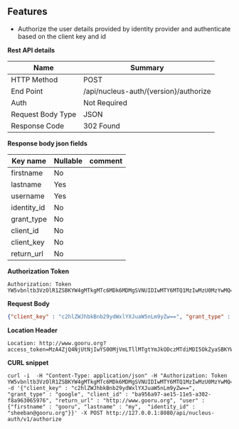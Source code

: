 Features
---------

- Authorize the user details provided by identity provider and authenticate based on the client key and id

**Rest API details**

| Name | Summary |
|------------------------|--------|
| HTTP Method | POST |
| End Point | /api/nucleus-auth/{version}/authorize |
| Auth | Not Required |
| Request Body Type | JSON |
| Response Code | 302 Found |

**Response body json fields**

| Key name        | Nullable | comment                            |
|---------------  |----------|------------------------------------|
| firstname       | No       |                                    |
| lastname        | Yes      |                                    |
| username        | Yes      |                                    |
| identity_id     | No       |                                    |
| grant_type      | No       |                                    |
| client_id       | No       |                                    |
| client_key      | No       |                                    |
| return_url      | No       |                                    |


**Authorization Token**

```
Authorization: Token YW5vbnltb3VzOlR1ZSBKYW4gMTkgMTc6MDk6MDMgSVNUIDIwMTY6MTQ1MzIwMzU0MzYwMQ==
```
**Request Body**

```json
{"client_key" : "c2hlZWJhbkBnb29ydWxlYXJuaW5nLm9yZw==", "grant_type" : "google", "client_id" : "ba956a97-ae15-11e5-a302-f8a963065976", "return_url" : "http://www.gooru.org", "user" : {"firstname" : "gooru", "lastname" : "my",  "identity_id" : "sheeban@gooru.org"}}
```

**Location Header**

```
Location: http://www.gooru.org?access_token=MzA4ZjQ4NjUtNjIwYS00MjVmLTllMTgtYmJkODczMTdiMDI5OkZyaSBKYW4gMjIgMTU6NDY6MDYgSVNUIDIwMTY6MTQ1MzQ1Nzc2NjA0Nw==
```

**CURL snippet**

```posh
curl -i  -H "Content-Type: application/json" -H "Authorization: Token YW5vbnltb3VzOlR1ZSBKYW4gMTkgMTc6MDk6MDMgSVNUIDIwMTY6MTQ1MzIwMzU0MzYwMQ==" -d '{"client_key" : "c2hlZWJhbkBnb29ydWxlYXJuaW5nLm9yZw==", "grant_type" : "google", "client_id" : "ba956a97-ae15-11e5-a302-f8a963065976", "return_url" : "http://www.gooru.org", "user" : {"firstname" : "gooru", "lastname" : "my",  "identity_id" : "sheeban@gooru.org"}}' -X POST http://127.0.0.1:8080/api/nucleus-auth/v1/authorize
```
